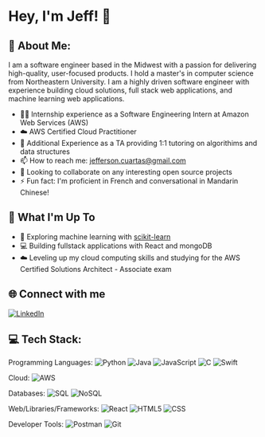 # Hey, I'm Jeff! 👋

<!--
**jcport1/jcport1** is a ✨ _special_ ✨ repository because its `README.md` (this file) appears on your GitHub profile.

Here are some ideas to get you started:

- 🔭 I’m currently working on ...
- 🌱 I’m currently learning ...
- 👯 I’m looking to collaborate on ...
- 🤔 I’m looking for help with ...
- 💬 Ask me about ...
- 📫 How to reach me: ...
- 😄 Pronouns: ...
- ⚡ Fun fact: ...
-->
## 💫 About Me:

I am a software engineer based in the Midwest with a passion for delivering high-quality, user-focused products. I hold a master's in computer science from Northeastern University. I am a highly driven software engineer with experience building cloud solutions, full stack web applications, and machine learning web applications. 

- 👨‍💻 Internship experience as a Software Engineering Intern at Amazon Web Services (AWS)
- ☁️ AWS Certified Cloud Practitioner
- 🌱 Additional Experience as a TA providing 1:1 tutoring on algorithims and data structures
- 📫 How to reach me: jefferson.cuartas@gmail.com
- 👯 Looking to collaborate on any interesting open source projects
- ⚡ Fun fact: I'm proficient in French and conversational in Mandarin Chinese! 

## 🚀 What I'm Up To
- 🤖 Exploring machine learning with [scikit-learn](https://scikit-learn.org/)
- 💻 Building fullstack applications with React and mongoDB
- ☁️ Leveling up my cloud computing skills and studying for the AWS Certified Solutions Architect - Associate exam

## 🌐 Connect with me
[![LinkedIn](https://img.shields.io/badge/LinkedIn-%230077B5.svg?logo=linkedin&logoColor=white)](https://www.linkedin.com/in/jeff-cuartas/)

## 💻 Tech Stack:
Programming Languages:
![Python](https://img.shields.io/badge/python-%233776AB.svg?style=for-the-badge&logo=python&logoColor=white) 
![Java](https://img.shields.io/badge/java-%23ED8B00.svg?style=for-the-badge&logo=java&logoColor=white) 
![JavaScript](https://img.shields.io/badge/javascript-%23323330.svg?style=for-the-badge&logo=javascript&logoColor=%23F7DF1E) 
![C](https://img.shields.io/badge/C-00599C?style=for-the-badge&logo=c&logoColor=white) 
![Swift](https://img.shields.io/badge/swift-F54A2A?style=for-the-badge&logo=swift&logoColor=white)

Cloud: 
![AWS](https://img.shields.io/badge/AWS-%23FF9900.svg?style=for-the-badge&logo=amazon-aws&logoColor=white)

Databases: 
![SQL](https://img.shields.io/badge/sql-%2307405e.svg?style=for-the-badge&logo=postgresql&logoColor=white)
![NoSQL](https://img.shields.io/badge/MongoDB-%234ea94b.svg?style=for-the-badge&logo=mongodb&logoColor=white)

Web/Libraries/Frameworks:
![React](https://img.shields.io/badge/react-%2320232a.svg?style=for-the-badge&logo=react&logoColor=%2361DAFB)
![HTML5](https://img.shields.io/badge/html5-%23E34F26.svg?style=for-the-badge&logo=html5&logoColor=white) 
![CSS](https://img.shields.io/badge/css-%231572B6.svg?style=for-the-badge&logo=css3&logoColor=white) 

Developer Tools: 
![Postman](https://img.shields.io/badge/Postman-FF6C37?style=for-the-badge&logo=postman&logoColor=white) 
![Git](https://img.shields.io/badge/git-%23F05033.svg?style=for-the-badge&logo=git&logoColor=white)
